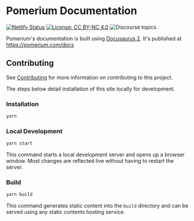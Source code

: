 # Pomerium Documentation

[![Netlify Status](https://api.netlify.com/api/v1/badges/37046516-2e94-423f-bc17-453163570fad/deploy-status)](https://app.netlify.com/sites/pomerium-docusaurus/deploys) [![License: CC BY-NC 4.0](https://img.shields.io/badge/License-CC_BY--NC_4.0-lightgrey.svg)](https://creativecommons.org/licenses/by-nc/4.0/) ![Discourse topics](https://img.shields.io/discourse/topics?label=Discuss&server=https%3A%2F%2Fdiscuss.pomerium.com%2F&style=plastic)

Pomerium's documentation is built using [Docusaurus 2](https://docusaurus.io/). It's published at <https://pomerium.com/docs>

## Contributing

See [Contributing](https://pomerium.com/docs/community/contributing) for more information on contributing to this project.

The steps below detail installation of this site locally for development.

### Installation

```sh
yarn
```

### Local Development

```sh
yarn start
```

This command starts a local development server and opens up a browser window. Most changes are reflected live without having to restart the server.

### Build

```sh
yarn build
```

This command generates static content into the `build` directory and can be served using any static contents hosting service.
